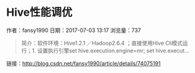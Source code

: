 # Hive性能调优
作者：fansy1990
日期：2017-07-03 13:17
浏览量：737
> 简介：软件环境：Hive1.2.1 ／Hadoop2.6.4 ；直接使用Hive Cli模式运行；1. 设置执行引擎set hive.execution.engine=mr;
set hive.execut...

 链接：http://blog.csdn.net/fansy1990/article/details/74075191
